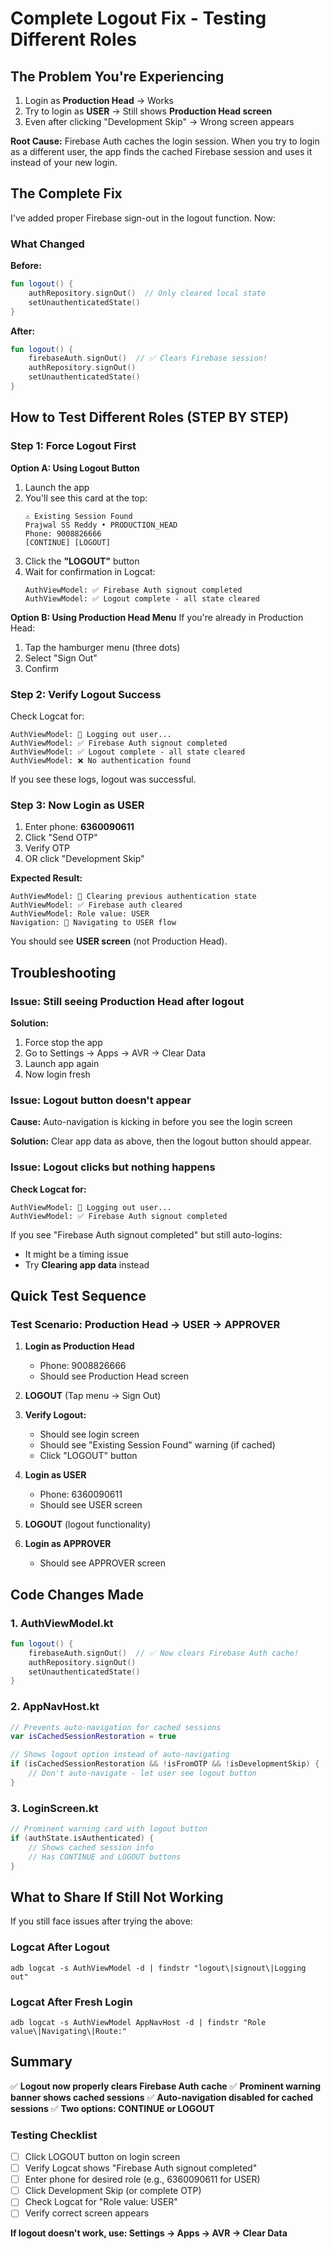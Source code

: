 # Complete Logout Fix - Testing Different Roles

## The Problem You're Experiencing

1. Login as **Production Head** → Works
2. Try to login as **USER** → Still shows **Production Head screen**
3. Even after clicking "Development Skip" → Wrong screen appears

**Root Cause:** Firebase Auth caches the login session. When you try to login as a different user, the app finds the cached Firebase session and uses it instead of your new login.

## The Complete Fix

I've added proper Firebase sign-out in the logout function. Now:

### What Changed

**Before:**
```kotlin
fun logout() {
    authRepository.signOut()  // Only cleared local state
    setUnauthenticatedState()
}
```

**After:**
```kotlin
fun logout() {
    firebaseAuth.signOut()  // ✅ Clears Firebase session!
    authRepository.signOut()
    setUnauthenticatedState()
}
```

## How to Test Different Roles (STEP BY STEP)

### Step 1: Force Logout First

**Option A: Using Logout Button**
1. Launch the app
2. You'll see this card at the top:
   ```
   ⚠️ Existing Session Found
   Prajwal SS Reddy • PRODUCTION_HEAD
   Phone: 9008826666
   [CONTINUE] [LOGOUT]
   ```
3. Click the **"LOGOUT"** button
4. Wait for confirmation in Logcat:
   ```
   AuthViewModel: ✅ Firebase Auth signout completed
   AuthViewModel: ✅ Logout complete - all state cleared
   ```

**Option B: Using Production Head Menu**
If you're already in Production Head:
1. Tap the hamburger menu (three dots)
2. Select "Sign Out"
3. Confirm

### Step 2: Verify Logout Success

Check Logcat for:
```
AuthViewModel: 🔄 Logging out user...
AuthViewModel: ✅ Firebase Auth signout completed
AuthViewModel: ✅ Logout complete - all state cleared
AuthViewModel: ❌ No authentication found
```

If you see these logs, logout was successful.

### Step 3: Now Login as USER

1. Enter phone: **6360090611**
2. Click "Send OTP"
3. Verify OTP
4. OR click "Development Skip"

**Expected Result:**
```
AuthViewModel: 🧹 Clearing previous authentication state
AuthViewModel: ✅ Firebase auth cleared
AuthViewModel: Role value: USER
Navigation: 🎯 Navigating to USER flow
```

You should see **USER screen** (not Production Head).

## Troubleshooting

### Issue: Still seeing Production Head after logout

**Solution:**
1. Force stop the app
2. Go to Settings → Apps → AVR → Clear Data
3. Launch app again
4. Now login fresh

### Issue: Logout button doesn't appear

**Cause:** Auto-navigation is kicking in before you see the login screen

**Solution:**
Clear app data as above, then the logout button should appear.

### Issue: Logout clicks but nothing happens

**Check Logcat for:**
```
AuthViewModel: 🔄 Logging out user...
AuthViewModel: ✅ Firebase Auth signout completed
```

If you see "Firebase Auth signout completed" but still auto-logins:
- It might be a timing issue
- Try **Clearing app data** instead

## Quick Test Sequence

### Test Scenario: Production Head → USER → APPROVER

1. **Login as Production Head**
   - Phone: 9008826666
   - Should see Production Head screen

2. **LOGOUT** (Tap menu → Sign Out)

3. **Verify Logout:**
   - Should see login screen
   - Should see "Existing Session Found" warning (if cached)
   - Click "LOGOUT" button

4. **Login as USER**
   - Phone: 6360090611
   - Should see USER screen

5. **LOGOUT** (logout functionality)

6. **Login as APPROVER**
   - Should see APPROVER screen

## Code Changes Made

### 1. AuthViewModel.kt
```kotlin
fun logout() {
    firebaseAuth.signOut()  // ✅ Now clears Firebase Auth cache!
    authRepository.signOut()
    setUnauthenticatedState()
}
```

### 2. AppNavHost.kt
```kotlin
// Prevents auto-navigation for cached sessions
var isCachedSessionRestoration = true

// Shows logout option instead of auto-navigating
if (isCachedSessionRestoration && !isFromOTP && !isDevelopmentSkip) {
    // Don't auto-navigate - let user see logout button
}
```

### 3. LoginScreen.kt
```kotlin
// Prominent warning card with logout button
if (authState.isAuthenticated) {
    // Shows cached session info
    // Has CONTINUE and LOGOUT buttons
}
```

## What to Share If Still Not Working

If you still face issues after trying the above:

### Logcat After Logout
```
adb logcat -s AuthViewModel -d | findstr "logout\|signout\|Logging out"
```

### Logcat After Fresh Login
```
adb logcat -s AuthViewModel AppNavHost -d | findstr "Role value\|Navigating\|Route:"
```

## Summary

✅ **Logout now properly clears Firebase Auth cache**
✅ **Prominent warning banner shows cached sessions**
✅ **Auto-navigation disabled for cached sessions**
✅ **Two options: CONTINUE or LOGOUT**

### Testing Checklist

- [ ] Click LOGOUT button on login screen
- [ ] Verify Logcat shows "Firebase Auth signout completed"
- [ ] Enter phone for desired role (e.g., 6360090611 for USER)
- [ ] Click Development Skip (or complete OTP)
- [ ] Check Logcat for "Role value: USER"
- [ ] Verify correct screen appears

**If logout doesn't work, use: Settings → Apps → AVR → Clear Data**

